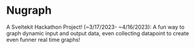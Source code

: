 # Nugraph
A Sveltekit Hackathon Project! (~3/17/2023- ~4/16/2023): A fun way to graph dynamic input and output data, even collecting datapoint to create even funner real time graphs!

